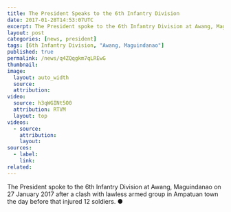 ```yaml
---
title: The President Speaks to the 6th Infantry Division
date: 2017-01-28T14:53:07UTC
excerpt: The President spoke to the 6th Infantry Division at Awang, Maguindanao on 27 January 2017 after a clash with lawless armed group in Ampatuan town the day before that injured 12 soldiers.
layout: post
categories: [news, president]
tags: [6th Infantry Division, "Awang, Maguindanao"]
published: true
permalink: /news/q4ZQqgkm7qLREwG
thumbnail:
image:
  layout: auto_width
  source: 
  attribution: 
video:
  source: h3qWGINt5O0
  attribution: RTVM
  layout: top
videos:
  - source: 
    attribution: 
    layout: 
sources:
  - label:
    link:
related:
---
```


The President spoke to the 6th Infantry Division at Awang, Maguindanao on 27 January 2017 after a clash with lawless armed group in Ampatuan town the day before that injured 12 soldiers.
&#x25cf;
